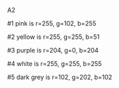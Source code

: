 A2

#1  pink is r=255, g=102, b=255

#2  yellow is r=255, g=255, b=51

#3  purple is r=204, g=0, b=204

#4  white is r=255, g=255, b=255

#5 dark grey is r=102, g=202, b=102